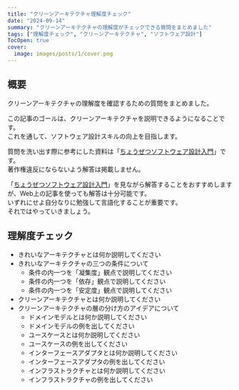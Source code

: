 ```yaml
---
title: "クリーンアーキテクチャ理解度チェック"
date: "2024-09-14"
summary: "クリーンアーキテクチャの理解度がチェックできる質問をまとめました"
tags: ["理解度チェック", "クリーンアーキテクチャ", "ソフトウェア設計"]
TocOpen: true
cover:
  image: images/posts/1/cover.png
---
```


## 概要

クリーンアーキテクチャの理解度を確認するための質問をまとめました。

この記事のゴールは、クリーンアーキテクチャを説明できるようになることです。  
これを通して、ソフトウェア設計スキルの向上を目指します。

質問を洗い出す際に参考にした資料は「[ちょうぜつソフトウェア設計入門](https://gihyo.jp/book/2022/978-4-297-13234-7)」です。  
著作権違反にならないよう解答は掲載しません。

「[ちょうぜつソフトウェア設計入門](https://gihyo.jp/book/2022/978-4-297-13234-7)」を見ながら解答することをおすすめしますが、Web上の記事を使っても解答は十分可能です。  
いずれにせよ自分なりに勉強して言語化することが重要です。  
それではやっていきましょう。

## 理解度チェック

- きれいなアーキテクチャとは何か説明してください
- きれいなアーキテクチャの三つの条件について
    - 条件の内一つを「凝集度」観点で説明してください
    - 条件の内一つを「依存」観点で説明してください
    - 条件の内一つを「安定度」観点で説明してください
- クリーンアーキテクチャとは何か説明してください
- クリーンアーキテクチャの層の分け方のアイデアについて
    - ドメインモデルとは何か説明してください
    - ドメインモデルの例を出してください
    - ユースケースとは何か説明してください
    - ユースケースの例を出してください
    - インターフェースアダプタとは何か説明してください
    - インターフェースアダプタの例を出してください
    - インフラストラクチャとは何か説明してください
    - インフラストラクチャの例を出してください
